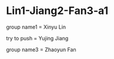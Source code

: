 # Lin1-Jiang2-Fan3-a1

group name1 = Xinyu Lin

try to push = Yujing Jiang


group name3 = Zhaoyun Fan
